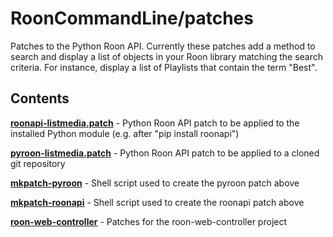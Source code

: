 # RoonCommandLine/patches

Patches to the Python Roon API. Currently these patches add a method to search and display a list of objects in your Roon library matching the search criteria. For instance, display a list of Playlists that contain the term "Best".

## Contents

[**roonapi-listmedia.patch**](roonapi-listmedia.patch) - Python Roon API patch to be applied to the installed Python module (e.g. after "pip install roonapi")

[**pyroon-listmedia.patch**](pyroon-listmedia.patch) - Python Roon API patch to be applied to a cloned git repository

[**mkpatch-pyroon**](mkpatch-pyroon) - Shell script used to create the pyroon patch above

[**mkpatch-roonapi**](mkpatch-roonapi) - Shell script used to create the roonapi patch above

[**roon-web-controller**](roon-web-controller) - Patches for the roon-web-controller project
